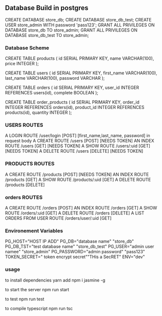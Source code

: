 ## Database Build in postgres

CREATE DATABASE store_db;
CREATE DATABASE store_db_test;
CREATE USER store_admin WITH password 'pass123';
GRANT ALL PRIVILEGES ON DATABASE store_db TO store_admin;
GRANT ALL PRIVILEGES ON DATABASE store_db_test TO store_admin;

### Database Scheme
CREATE TABLE products (
    id SERIAL PRIMARY KEY,
    name VARCHAR(100),
    price INTEGER
);

CREATE TABLE users (
    id SERIAL PRIMARY KEY,
    first_name VARCHAR(100),
    last_name VARCHAR(100),
    password VARCHAR
);

CREATE TABLE orders (
    id SERIAL PRIMARY KEY,
    user_id INTEGER REFERENCES users(id),
    complete BOOLEAN
);

CREATE TABLE order_products (
    id SERIAL PRIMARY KEY,
    order_id INTEGER REFERENCES orders(id),
    product_id INTEGER REFERENCES products(id),
    quantity INTEGER
);
### USERS ROUTES
A LOGIN ROUTE /user/login [POST] [first_name,last_name, password] in request body
A CREATE ROUTE /users [POST] [NEEDS TOKEN]
AN INDEX ROUTE /users [GET] [NEEDS TOKEN]
A SHOW ROUTE /users/:uid [GET] [NEEDS TOKEN]
A DELETE ROUTE /users [DELETE] [NEEDS TOKEN]

### PRODUCTS ROUTES
A CREATE ROUTE /products [POST] [NEEDS TOKEN]
AN INDEX ROUTE /products [GET] 
A SHOW ROUTE /products/:uid [GET] 
A DELETE ROUTE /products [DELETE]

### orders ROUTES
A CREATE ROUTE /orders [POST] 
AN INDEX ROUTE /orders [GET] 
A SHOW ROUTE /orders/:uid [GET] 
A DELETE ROUTE /orders [DELETE]
A LIST ORDERS FROM USER ROUTE /orders/user/:uid [GET]

### Environement Variables

PG_HOST="HOST IP ADD"
PG_DB="database name" "store_db"
PG_DB_TST="test database name" "store_db_test"
PG_USER="admin user namee" "store_admin"
PG_PASSWORD="admin password" "pass123"
TOKEN_SECRET=" token encrypt secret""THis a SecRET"
ENV="dev"

### usage
to install dependencies
yarn add
npm i jasmine -g


to start the server
npm run start

to test
npm run test

to compile typescript
npm run tsc


